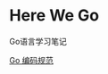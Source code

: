 # Here We Go

Go语言学习笔记

[Go 编码规范](https://www.bookstack.cn/read/go-code-convention/zh-CN-commentary.md)
